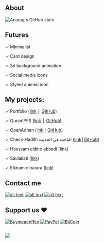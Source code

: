 ## About 
![Anurag's GitHub stats](https://github-readme-stats.vercel.app/api?username=adelpro&show_icons=true)

## Futures
✓ Minimalist

✓ Card design

✓ 3d background animation

✓ Social media icons

✓ Styled animed icon

## My projects:

✓ Portfolio ([link](http://adelpro.github.io) │ [GitHub](https://github.com/adelpro/adelpro.github.io))

✓ QuranIPFS ([link](http://www.quranipfs.com) │ [GitHub](https://github.com/adelpro/Quranipfs))

✓ OpenAdhan ([link](http://openadhan.web.app) │[GitHub](https://github.com/adelpro/Openadhan))

✓ Check-Hadith الباحث في الحديث ([link](http://adelpro.github.io/check-hadith)│[GitHub](https://github.com/adelpro/Check-Hadith))

✓ Houssam eldine abbadi ([link](https://abbadi-houssam.web.app))

✓ Saidaliati ([link](https://saidaliati.web.app))

✓ Elkiram elbarara ([link](https://project-elkiram-elbarara.web.app))

## Contact me
[![alt text][1.1]][1]
[![alt text][2.1]][2]
[![alt text][3.1]][3]

## Support us ❤️
[![Buymeacoffee](https://badgen.net/badge/icon/buymeacoffee?icon=buymeacoffee&label)](https://www.buymeacoffee.com/Adel.benyahia/)
[![PayPal](https://badgen.net/badge/icon/PayPal?icon=https://simpleicons.now.sh/paypal/fff&label)](https://www.paypal.com/paypalme/adelbenyahia)
[![BitCoin](https://badgen.net/badge/icon/bitcoin?icon=bitcoin&label)](bitcoin:1PstR1HYTG8FbVRR7YZhQftYumVAURXuq7?label=Quranipfs&message=Payment%20to%20Quranipfs)

##

![](https://komarev.com/ghpvc/?username=adelpro&style=flat-squar&color=brightgreen)

[1.1]: http://i.imgur.com/tXSoThF.png "twitter icon with padding"
[2.1]: http://i.imgur.com/P3YfQoD.png "facebook icon with padding"
[3.1]: http://i.imgur.com/0o48UoR.png "github icon with padding"
[1]: http://www.twitter.com/adelpro
[2]: http://www.facebook.com/adel.benyahia
[3]: http://www.github.com/adelpro
